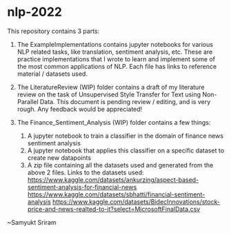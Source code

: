# nlp-2022

This repository contains 3 parts:

1. The ExampleImplementations contains jupyter notebooks for various NLP related tasks, like translation, sentiment analysis, etc. These are practice implementations that I wrote to learn and implement some of the most common applications of NLP. Each file has links to reference material / datasets used.

2. The LiteratureReview (WIP) folder contains a draft of my literature review on the task of Unsupervised Style Transfer for Text using Non-Parallel Data. This document is pending review / editing, and is very rough. Any feedback would be appreciated!

3. The Finance_Sentiment_Analysis (WIP) folder contains a few things:
    1. A jupyter notebook to train a classifier in the domain of finance news sentiment analysis
    2. A jupyter notebook that applies this classifier on a specific dataset to create new datapoints
    3. A zip file containing all the datasets used and generated from the above 2 files.
        Links to the datasets used: 
        https://www.kaggle.com/datasets/ankurzing/aspect-based-sentiment-analysis-for-financial-news
        https://www.kaggle.com/datasets/sbhatti/financial-sentiment-analysis
        https://www.kaggle.com/datasets/BidecInnovations/stock-price-and-news-realted-to-it?select=MicrosoftFinalData.csv

~Samyukt Sriram
